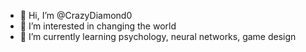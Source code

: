 - 👋 Hi, I’m @CrazyDiamond0
- 👀 I’m interested in changing the world
- 🌱 I’m currently learning psychology, neural networks, game design


<!---
CrazyDiamond0/CrazyDiamond0 is a ✨ special ✨ repository because its `README.md` (this file) appears on your GitHub profile.
You can click the Preview link to take a look at your changes.
--->
